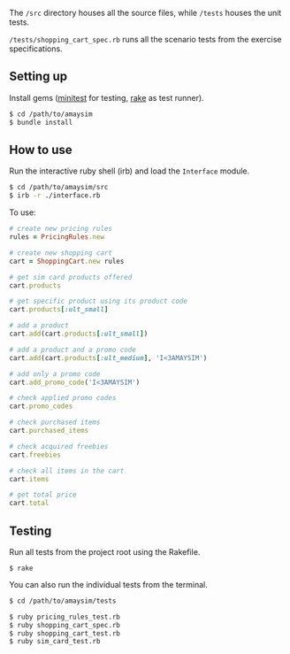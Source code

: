 The `/src` directory houses all the source files, while `/tests` houses the unit tests.

`/tests/shopping_cart_spec.rb` runs all the scenario tests from the exercise specifications.

## Setting up

Install gems ([minitest](https://github.com/seattlerb/minitest) for testing, [rake](https://github.com/ruby/rake) as test runner).
```bash
$ cd /path/to/amaysim
$ bundle install
```

## How to use
Run the interactive ruby shell (irb) and load the `Interface` module.

```bash
$ cd /path/to/amaysim/src
$ irb -r ./interface.rb
```

To use:
```ruby
# create new pricing rules
rules = PricingRules.new

# create new shopping cart
cart = ShoppingCart.new rules

# get sim card products offered
cart.products

# get specific product using its product code
cart.products[:ult_small]

# add a product
cart.add(cart.products[:ult_small])

# add a product and a promo code
cart.add(cart.products[:ult_medium], 'I<3AMAYSIM')

# add only a promo code
cart.add_promo_code('I<3AMAYSIM')

# check applied promo codes
cart.promo_codes

# check purchased items
cart.purchased_items

# check acquired freebies
cart.freebies

# check all items in the cart
cart.items

# get total price
cart.total
```

## Testing

Run all tests from the project root using the Rakefile.
```
$ rake
```
You can also run the individual tests from the terminal.

```bash
$ cd /path/to/amaysim/tests

$ ruby pricing_rules_test.rb
$ ruby shopping_cart_spec.rb
$ ruby shopping_cart_test.rb
$ ruby sim_card_test.rb
```
